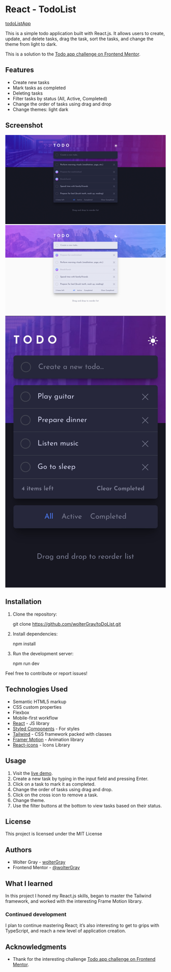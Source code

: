 # React - TodoList

[todoListApp](https://woltergray.github.io/toDoList/)

This is a simple todo application built with React.js. It allows users to create, update, and delete tasks, drag the task, sort the tasks, and change the theme from light to dark.

This is a solution to the [Todo app challenge on Frontend Mentor](https://www.frontendmentor.io/challenges/todo-app-Su1_KokOW).

## Features

- Create new tasks
- Mark tasks as completed
- Deleting tasks
- Filter tasks by status (All, Active, Completed)
- Change the order of tasks using drag and drop
- Change themes: light dark

## Screenshot

![TodoApp dark](./screenshots/1.png)
![TodoApp light](./screenshots/2.png)
![TodoApp mobile](./screenshots/3.jpg)

## Installation

1. Clone the repository:

   git clone https://github.com/wolterGray/toDoList.git

2. Install dependencies:

   npm install

3. Run the development server:

   npm run dev

Feel free to contribute or report issues!

## Technologies Used

- Semantic HTML5 markup
- CSS custom properties
- Flexbox
- Mobile-first workflow
- [React](https://reactjs.org/) - JS library
- [Styled Components](https://styled-components.com/) - For styles
- [Tailwind](https://tailwindcss.com/) - CSS framework packed with classes
- [Framer Motion](https://www.framer.com/motion/) - Animation library
- [React-icons](https://react-icons.github.io/react-icons/) - Icons Library

## Usage

1. Visit the [live demo](https://woltergray.github.io/toDoList/).
2. Create a new task by typing in the input field and pressing Enter.
3. Click on a task to mark it as completed.
4. Change the order of tasks using drag and drop.
5. Click on the cross icon to remove a task.
6. Change theme.
7. Use the filter buttons at the bottom to view tasks based on their status.

## License

This project is licensed under the MIT License

## Authors

- Wolter Gray - [wolterGray](https://github.com/wolterGray)
- Frontend Mentor - [@wolterGray](https://www.frontendmentor.io/profile/wolterGray)

## What I learned

In this project I honed my React.js skills, began to master the Tailwind framework, and worked with the interesting Frame Motion library.

### Continued development

I plan to continue mastering React; it’s also interesting to get to grips with TypeScript, and reach a new level of application creation.

## Acknowledgments

- Thank for the interesting challenge [Todo app challenge on Frontend Mentor](https://www.frontendmentor.io/challenges/todo-app-Su1_KokOW).
